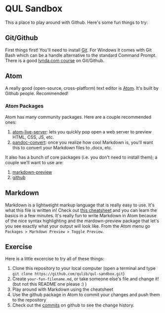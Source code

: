 # QUL Sandbox
This a place to play around with Github. Here's some fun things to try:

## Git/Github

First things first! You'll need to install [Git][1]. For Windows it comes with Git Bash which can be a handle alternative to the standard Command Prompt. There is a good [lynda.com course][1a] on Git/Github.

## Atom

A really good (open-source, cross-platform) text editor is [Atom][2]. It's built by Github people. Recommended!

### Atom Packages

Atom has many community packages. Here are a couple recommended ones:

1. [atom-live-server][2a]: lets you quickly pop open a web server to preview HTML, CSS, JS, etc.
2. [pandoc-convert][2b]: once you realize how cool Markdown is, you'll want this to convert your Markdown files to .docx, etc.

It also has a bunch of core packages (i.e. you don't need to install them); a couple we'll want to use are:

1. [markdown-preview][2c]
2. [github][2d]

## Markdown

Markdown is a lightweight markup language that is really easy to use. It's what this file is written in! Check out [this cheatsheet][3] and you can learn the basics in a few minutes. It's really fun to write Markdown in Atom because of the nice syntax highlighting and the mardown-preview package that let's you see exactly what your output will look like. From the Atom menu go `Packages > Markdown Preview > Toggle Preview`.

## Exercise

Here is a little excercise to try all of these things:

1. Clone this repository to your local computer (open a terminal and type `git clone https://github.com/qulib/qul-sandbox.git`)
2. Create `your-fun-filename.md`, or take someone else's file and change it! (but not this README one please :) )
3. Play around with Markdown using the cheatsheet
4. Use the github package in Atom to commit your changes and push them to the repository
5. Check out the [commits][4] on github to see the change history.

<!-- Links -->
[1]: https://git-scm.com
[1a]: https://www.lynda.com/Git-tutorials/Up-Running-Git-GitHub/409275-2.html?srchtrk=index%3a1%0alinktypeid%3a2%0aq%3agithub%0apage%3a1%0as%3arelevance%0asa%3atrue%0aproducttypeid%3a2
[2]: https://atom.io
[2a]: https://atom.io/packages/atom-live-server
[2b]: https://atom.io/packages/pandoc-convert
[2c]: https://atom.io/packages/markdown-preview
[2d]: https://atom.io/packages/github
[3]: https://github.com/adam-p/markdown-here/wiki/Markdown-Cheatsheet
[4]: https://github.com/qulib/qul-sandbox/commits/master
